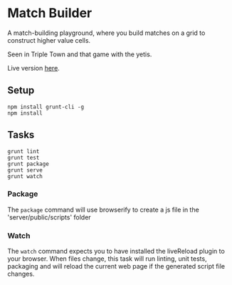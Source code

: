 # Match Builder

A match-building playground, where you build matches on a grid to construct higher value cells.

Seen in Triple Town and that game with the yetis.

Live version [here](http://palf-matchbuilder.herokuapp.com/ "Match Builder").


## Setup

    npm install grunt-cli -g
    npm install

## Tasks

    grunt lint
    grunt test
    grunt package
    grunt serve
    grunt watch

### Package
The `package` command will use browserify to create a js file in the 'server/public/scripts' folder

### Watch
The `watch` command expects you to have installed the liveReload plugin to your browser. When files change, this task will run linting, unit tests, packaging and will reload the current web page if the generated script file changes.


